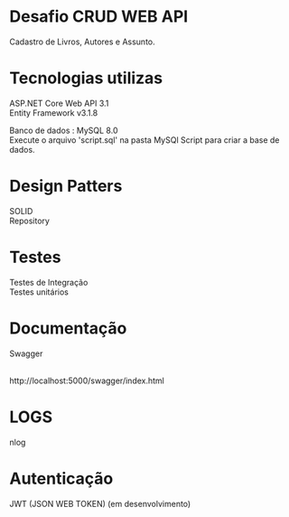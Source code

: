# Desafio CRUD WEB API
Cadastro de Livros, Autores e Assunto.

# Tecnologias utilizas
ASP.NET Core Web API 3.1
<br />
Entity Framework v3.1.8

Banco de dados : MySQL 8.0
<br />
Execute o arquivo 'script.sql' na pasta MySQl Script para criar a base de dados.

# Design Patters
SOLID <br />
Repository

# Testes
Testes de Integração <br />
Testes unitários

# Documentação
<p>Swagger</P><br />
http://localhost:5000/swagger/index.html

# LOGS
nlog

# Autenticação
JWT (JSON WEB TOKEN)
(em desenvolvimento)
